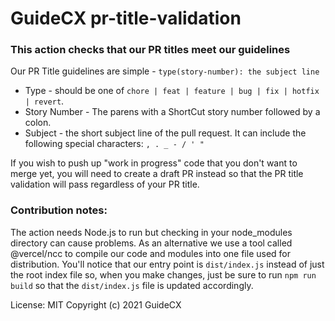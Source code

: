 # GuideCX pr-title-validation

### This action checks that our PR titles meet our guidelines

Our PR Title guidelines are simple - `type(story-number): the subject line`

- Type - should be one of ` chore | feat | feature | bug | fix | hotfix | revert `.
- Story Number - The parens with a ShortCut story number followed by a colon.
- Subject - the short subject line of the pull request. It can include the following special characters: `, . _ - / ' "`

If you wish to push up "work in progress" code that you don't want to merge yet, you will need to create a draft PR instead so that the PR title validation will pass regardless of your PR title.

### Contribution notes:

The action needs Node.js to run but checking in your node_modules directory can cause problems. As an alternative we use a tool called @vercel/ncc to compile our code and modules into one file used for distribution.
You'll notice that our entry point is `dist/index.js` instead of just the root index file so, when you make changes, just be sure to run `npm run build` so that the `dist/index.js` file is updated accordingly.

License: MIT
Copyright (c) 2021 GuideCX
